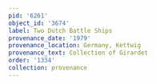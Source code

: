 ```yaml
---
pid: '6261'
object_id: '3674'
label: Two Dutch Battle Ships
provenance_date: '1979'
provenance_location: Germany, Kettwig
provenance_text: Collection of Girardet
order: '1334'
collection: provenance
---
```

